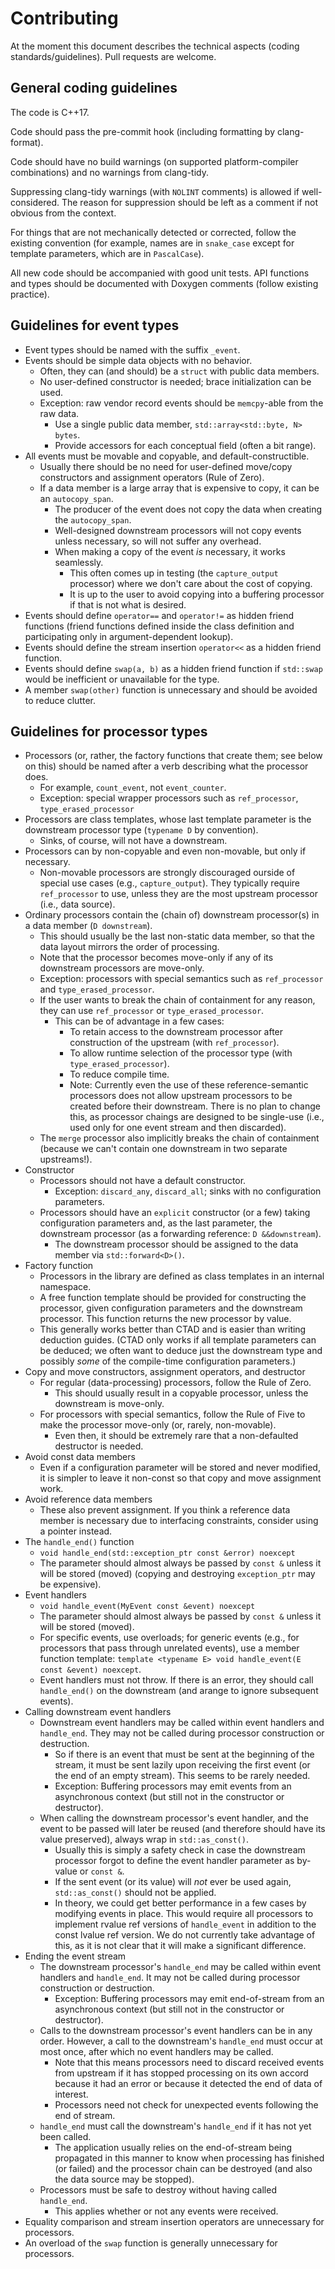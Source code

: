 <!--
This file is part of FLIMEvents
Copyright 2019-2022 Board of Regents of the University of Wisconsin System
SPDX-License-Identifier: MIT
-->

# Contributing

At the moment this document describes the technical aspects (coding
standards/guidelines). Pull requests are welcome.

## General coding guidelines

The code is C++17.

Code should pass the pre-commit hook (including formatting by clang-format).

Code should have no build warnings (on supported platform-compiler
combinations) and no warnings from clang-tidy.

Suppressing clang-tidy warnings (with `NOLINT` comments) is allowed if
well-considered. The reason for suppression should be left as a comment if not
obvious from the context.

For things that are not mechanically detected or corrected, follow the existing
convention (for example, names are in `snake_case` except for template
parameters, which are in `PascalCase`).

All new code should be accompanied with good unit tests. API functions and
types should be documented with Doxygen comments (follow existing practice).

## Guidelines for event types

- Event types should be named with the suffix `_event`.
- Events should be simple data objects with no behavior.
  - Often, they can (and should) be a `struct` with public data members.
  - No user-defined constructor is needed; brace initialization can be used.
  - Exception: raw vendor record events should be `memcpy`-able from the raw
    data.
    - Use a single public data member, `std::array<std::byte, N> bytes`.
    - Provide accessors for each conceptual field (often a bit range).
- All events must be movable and copyable, and default-constructible.
  - Usually there should be no need for user-defined move/copy constructors and
    assignment operators (Rule of Zero).
  - If a data member is a large array that is expensive to copy, it can be an
    `autocopy_span`.
    - The producer of the event does not copy the data when creating the
      `autocopy_span`.
    - Well-designed downstream processors will not copy events unless
      necessary, so will not suffer any overhead.
    - When making a copy of the event _is_ necessary, it works seamlessly.
      - This often comes up in testing (the `capture_output` processor) where
        we don't care about the cost of copying.
      - It is up to the user to avoid copying into a buffering processor if
        that is not what is desired.
- Events should define `operator==` and `operator!=` as hidden friend functions
  (friend functions defined inside the class definition and participating only
  in argument-dependent lookup).
- Events should define the stream insertion `operator<<` as a hidden friend
  function.
- Events should define `swap(a, b)` as a hidden friend function if `std::swap`
  would be inefficient or unavailable for the type.
- A member `swap(other)` function is unnecessary and should be avoided to
  reduce clutter.

## Guidelines for processor types

- Processors (or, rather, the factory functions that create them; see below on
  this) should be named after a verb describing what the processor does.
  - For example, `count_event`, not `event_counter`.
  - Exception: special wrapper processors such as `ref_processor`,
    `type_erased_processor`
- Processors are class templates, whose last template parameter is the
  downstream processor type (`typename D` by convention).
  - Sinks, of course, will not have a downstream.
- Processors can by non-copyable and even non-movable, but only if necessary.
  - Non-movable processors are strongly discouraged ourside of special use
    cases (e.g., `capture_output`). They typically require `ref_processor` to
    use, unless they are the most upstream processor (i.e., data source).
- Ordinary processors contain the (chain of) downstream processor(s) in a data
  member (`D downstream`).
  - This should usually be the last non-static data member, so that the data
    layout mirrors the order of processing.
  - Note that the processor becomes move-only if any of its downstream
    processors are move-only.
  - Exception: processors with special semantics such as `ref_processor` and
    `type_erased_processor`.
  - If the user wants to break the chain of containment for any reason, they
    can use `ref_processor` or `type_erased_processor`.
    - This can be of advantage in a few cases:
      - To retain access to the downstream processor after construction of the
        upstream (with `ref_processor`).
      - To allow runtime selection of the processor type (with
        `type_erased_processor`).
      - To reduce compile time.
      - Note: Currently even the use of these reference-semantic processors
        does not allow upstream processors to be created before their
        downstream. There is no plan to change this, as processor chaings are
        designed to be single-use (i.e., used only for one event stream and
        then discarded).
  - The `merge` processor also implicitly breaks the chain of containment
    (because we can't contain one downstream in two separate upstreams!).
- Constructor
  - Processors should not have a default constructor.
    - Exception: `discard_any`, `discard_all`; sinks with no configuration
      parameters.
  - Processors should have an `explicit` constructor (or a few) taking
    configuration parameters and, as the last parameter, the downstream
    processor (as a forwarding reference: `D &&downstream`).
    - The downstream processor should be assigned to the data member via
      `std::forward<D>()`.
- Factory function
  - Processors in the library are defined as class templates in an internal
    namespace.
  - A free function template should be provided for constructing the processor,
    given configuration parameters and the downstream processor. This function
    returns the new processor by value.
  - This generally works better than CTAD and is easier than writing deduction
    guides. (CTAD only works if all template parameters can be deduced; we
    often want to deduce just the downstream type and possibly _some_ of the
    compile-time configuration parameters.)
- Copy and move constructors, assignment operators, and destructor
  - For regular (data-processing) processors, follow the Rule of Zero.
    - This should usually result in a copyable processor, unless the downstream
      is move-only.
  - For processors with special semantics, follow the Rule of Five to make the
    processor move-only (or, rarely, non-movable).
    - Even then, it should be extremely rare that a non-defaulted destructor is
      needed.
- Avoid const data members
  - Even if a configuration parameter will be stored and never modified, it is
    simpler to leave it non-const so that copy and move assignment work.
- Avoid reference data members
  - These also prevent assignment. If you think a reference data member is
    necessary due to interfacing constraints, consider using a pointer instead.
- The `handle_end()` function
  - `void handle_end(std::exception_ptr const &error) noexcept`
  - The parameter should almost always be passed by `const &` unless it will be
    stored (moved) (copying and destroying `exception_ptr` may be expensive).
- Event handlers
  - `void handle_event(MyEvent const &event) noexcept`
  - The parameter should almost always be passed by `const &` unless it will be
    stored (moved).
  - For specific events, use overloads; for generic events (e.g., for
    processors that pass through unrelated events), use a member function
    template: `template <typename E> void handle_event(E const &event)
    noexcept`.
  - Event handlers must not throw. If there is an error, they should call
    `handle_end()` on the downstream (and arange to ignore subsequent events).
- Calling downstream event handlers
  - Downstream event handlers may be called within event handlers and
    `handle_end`. They may not be called during processor construction or
    destruction.
    - So if there is an event that must be sent at the beginning of the stream,
      it must be sent lazily upon receiving the first event (or the end of an
      empty stream). This seems to be rarely needed.
    - Exception: Buffering processors may emit events from an asynchronous
      context (but still not in the constructor or destructor).
  - When calling the downstream processor's event handler, and the event to be
    passed will later be reused (and therefore should have its value
    preserved), always wrap in `std::as_const()`.
    - Usually this is simply a safety check in case the downstream processor
      forgot to define the event handler parameter as by-value or `const &`.
    - If the sent event (or its value) will _not_ ever be used again,
      `std::as_const()` should not be applied.
    - In theory, we could get better performance in a few cases by modifying
      events in place. This would require all processors to implement rvalue
      ref versions of `handle_event` in addition to the const lvalue ref
      version. We do not currently take advantage of this, as it is not clear
      that it will make a significant difference.
- Ending the event stream
  - The downstream processor's `handle_end` may be called within event handlers
    and `handle_end`. It may not be called during processor construction or
    destruction.
    - Exception: Buffering processors may emit end-of-stream from an
      asynchronous context (but still not in the constructor or destructor).
  - Calls to the downstream processor's event handlers can be in any order.
    However, a call to the downstream's `handle_end` must occur at most once,
    after which no event handlers may be called.
    - Note that this means processors need to discard received events from
      upstream if it has stopped processing on its own accord because it had an
      error or because it detected the end of data of interest.
    - Processors need not check for unexpected events following the end of
      stream.
  - `handle_end` must call the downstream's `handle_end` if it has not yet been
    called.
    - The application usually relies on the end-of-stream being propagated in
      this manner to know when processing has finished (or failed) and the
      processor chain can be destroyed (and also the data source may be
      stopped).
  - Processors must be safe to destroy without having called `handle_end`.
    - This applies whether or not any events were received.
- Equality comparison and stream insertion operators are unnecessary for
  processors.
- An overload of the `swap` function is generally unnecessary for processors.
